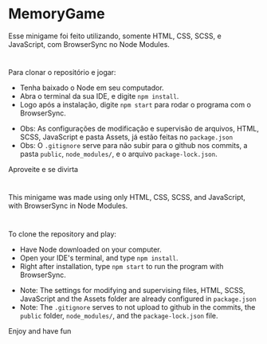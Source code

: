 # MemoryGame

Esse minigame foi feito utilizando, somente HTML, CSS, SCSS, e JavaScript, com BrowserSync no Node Modules.
#
Para clonar o repositório e jogar:
- Tenha baixado o Node em seu computador.
- Abra o terminal da sua IDE, e digite `npm install`.
- Logo após a instalação, digite `npm start` para rodar o programa com o BrowserSync.

* Obs: As configurações de modificação e supervisão de arquivos, HTML, SCSS, JavaScript e pasta Assets, já estão feitas no `package.json`
* Obs: O `.gitignore` serve para não subir para o github nos commits, a pasta `public`, `node_modules/`, e o arquivo `package-lock.json`.

Aproveite e se divirta
#
This minigame was made using only HTML, CSS, SCSS, and JavaScript, with BrowserSync in Node Modules.
#
To clone the repository and play:
- Have Node downloaded on your computer.
- Open your IDE's terminal, and type `npm install`.
- Right after installation, type `npm start` to run the program with BrowserSync.

* Note: The settings for modifying and supervising files, HTML, SCSS, JavaScript and the Assets folder are already configured in `package.json`
* Note: The `.gitignore` serves to not upload to github in the commits, the `public` folder, `node_modules/`, and the `package-lock.json` file.

Enjoy and have fun
